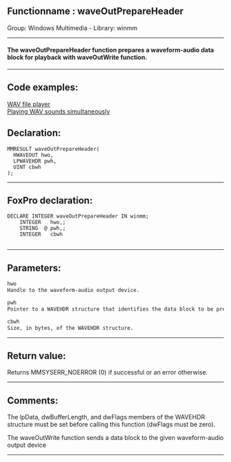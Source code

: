 <link rel="stylesheet" type="text/css" href="../../css/win32api.css">  
<link rel="stylesheet" href="https://cdnjs.cloudflare.com/ajax/libs/font-awesome/4.7.0/css/font-awesome.min.css">

## Functionname : waveOutPrepareHeader
Group: Windows Multimedia - Library: winmm    
***  


#### The waveOutPrepareHeader function prepares a waveform-audio data block for playback with waveOutWrite function.
***  


## Code examples:
[WAV file player](../../samples/sample_417.md)  
[Playing WAV sounds simultaneously](../../samples/sample_523.md)  

## Declaration:
```foxpro  
MMRESULT waveOutPrepareHeader(
  HWAVEOUT hwo,
  LPWAVEHDR pwh,
  UINT cbwh
);  
```  
***  


## FoxPro declaration:
```foxpro  
DECLARE INTEGER waveOutPrepareHeader IN winmm;
	INTEGER   hwo,;
	STRING  @ pwh,;
	INTEGER   cbwh
  
```  
***  


## Parameters:
```txt  
hwo
Handle to the waveform-audio output device.

pwh
Pointer to a WAVEHDR structure that identifies the data block to be prepared.

cbwh
Size, in bytes, of the WAVEHDR structure.  
```  
***  


## Return value:
Returns MMSYSERR_NOERROR (0) if successful or an error otherwise.  
***  


## Comments:
The lpData, dwBufferLength, and dwFlags members of the WAVEHDR structure must be set before calling this function (dwFlags must be zero).  
  
The waveOutWrite function sends a data block to the given waveform-audio output device  
  
***  

